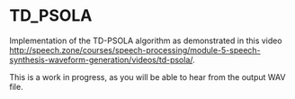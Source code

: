 # TD_PSOLA

Implementation of the TD-PSOLA algorithm as demonstrated in this video http://speech.zone/courses/speech-processing/module-5-speech-synthesis-waveform-generation/videos/td-psola/. 

This is a work in progress, as you will be able to hear from the output WAV file. 
